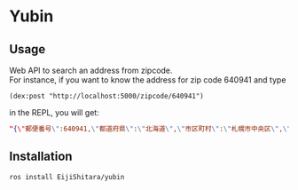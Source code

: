 # Yubin

## Usage
Web API to search an address from zipcode.  
For instance, if you want to know the address for zip code 640941 and type
```common lisp
(dex:post "http://localhost:5000/zipcode/640941")
```
in the REPL, you will get:
``` json
"{\"郵便番号\":640941,\"都道府県\":\"北海道\",\"市区町村\":\"札幌市中央区\",\"町域\":\"旭ケ丘\",\"都道府県（読み）\":\"ﾎｯｶｲﾄﾞｳ\",\"市区町村（読み）\":\"ｻｯﾎﾟﾛｼﾁｭｳｵｳｸ\",\"町域（読み）\":\"ｱｻﾋｶﾞｵｶ\"}"
```
## Installation
```
ros install EijiShitara/yubin
```

